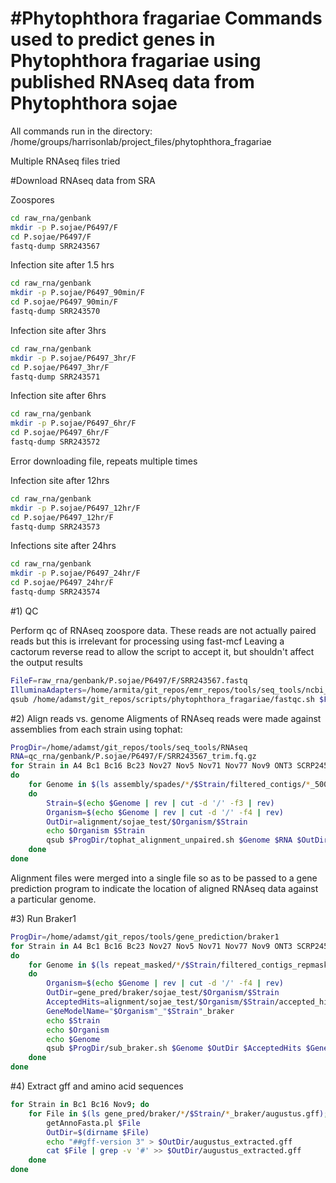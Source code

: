 #Phytophthora fragariae
Commands used to predict genes in Phytophthora fragariae using published RNAseq data from Phytophthora sojae
====================

All commands run in the directory:
/home/groups/harrisonlab/project_files/phytophthora_fragariae

Multiple RNAseq files tried

#Download RNAseq data from SRA

Zoospores

```bash
cd raw_rna/genbank
mkdir -p P.sojae/P6497/F
cd P.sojae/P6497/F
fastq-dump SRR243567
```

Infection site after 1.5 hrs

```bash
cd raw_rna/genbank
mkdir -p P.sojae/P6497_90min/F
cd P.sojae/P6497_90min/F
fastq-dump SRR243570
```

Infection site after 3hrs

```bash
cd raw_rna/genbank
mkdir -p P.sojae/P6497_3hr/F
cd P.sojae/P6497_3hr/F
fastq-dump SRR243571
```

Infection site after 6hrs

```bash
cd raw_rna/genbank
mkdir -p P.sojae/P6497_6hr/F
cd P.sojae/P6497_6hr/F
fastq-dump SRR243572
```

Error downloading file, repeats multiple times

Infection site after 12hrs

```bash
cd raw_rna/genbank
mkdir -p P.sojae/P6497_12hr/F
cd P.sojae/P6497_12hr/F
fastq-dump SRR243573
```

Infections site after 24hrs

```bash
cd raw_rna/genbank
mkdir -p P.sojae/P6497_24hr/F
cd P.sojae/P6497_24hr/F
fastq-dump SRR243574
```

#1) QC

Perform qc of RNAseq zoospore data. These reads are not actually paired reads but this is irrelevant for processing using fast-mcf
Leaving a cactorum reverse read to allow the script to accept it, but shouldn't affect the output results

```bash
FileF=raw_rna/genbank/P.sojae/P6497/F/SRR243567.fastq
IlluminaAdapters=/home/armita/git_repos/emr_repos/tools/seq_tools/ncbi_adapters.fa
qsub /home/adamst/git_repos/scripts/phytophthora_fragariae/fastqc.sh $FileF $IlluminaAdapters RNA
```

#2) Align reads vs. genome
Aligments of RNAseq reads were made against assemblies from each strain using tophat:

```bash
ProgDir=/home/adamst/git_repos/tools/seq_tools/RNAseq
RNA=qc_rna/genbank/P.sojae/P6497/F/SRR243567_trim.fq.gz
for Strain in A4 Bc1 Bc16 Bc23 Nov27 Nov5 Nov71 Nov77 Nov9 ONT3 SCRP245_v2
do
    for Genome in $(ls assembly/spades/*/$Strain/filtered_contigs/*_500bp_renamed.fasta)
    do
        Strain=$(echo $Genome | rev | cut -d '/' -f3 | rev)
        Organism=$(echo $Genome | rev | cut -d '/' -f4 | rev)
        OutDir=alignment/sojae_test/$Organism/$Strain
        echo $Organism $Strain
        qsub $ProgDir/tophat_alignment_unpaired.sh $Genome $RNA $OutDir
    done
done
```

Alignment files were merged into a single file so as to be passed to a gene prediction program to indicate the location of aligned RNAseq data against a particular genome.

<!--
```bash
	for StrainDir in $(ls -d alignment/*/*); do
		Strain=$(echo $StrainDir | rev | cut -d '/' -f1 | rev)
		ls alignment/*/$Strain/accepted_hits.bam > bamlist.txt
		mkdir -p $StrainDir/merged
		bamtools merge -list bamlist.txt -out $StrainDir/merged
	done
```
 -->

#3) Run Braker1

```bash
ProgDir=/home/adamst/git_repos/tools/gene_prediction/braker1
for Strain in A4 Bc1 Bc16 Bc23 Nov27 Nov5 Nov71 Nov77 Nov9 ONT3 SCRP245_v2
do
    for Genome in $(ls repeat_masked/*/$Strain/filtered_contigs_repmask/*_contigs_unmasked.fa)
    do
        Organism=$(echo $Genome | rev | cut -d '/' -f4 | rev)
        OutDir=gene_pred/braker/sojae_test/$Organism/$Strain
        AcceptedHits=alignment/sojae_test/$Organism/$Strain/accepted_hits.bam
        GeneModelName="$Organism"_"$Strain"_braker
        echo $Strain
        echo $Organism
        echo $Genome
        qsub $ProgDir/sub_braker.sh $Genome $OutDir $AcceptedHits $GeneModelName
    done
done
```

#4) Extract gff and amino acid sequences

```bash
for Strain in Bc1 Bc16 Nov9; do
    for File in $(ls gene_pred/braker/*/$Strain/*_braker/augustus.gff); do
        getAnnoFasta.pl $File
        OutDir=$(dirname $File)
        echo "##gff-version 3" > $OutDir/augustus_extracted.gff
        cat $File | grep -v '#' >> $OutDir/augustus_extracted.gff
    done
done
```
